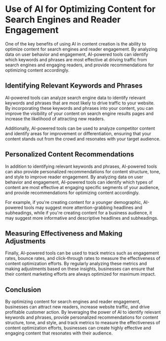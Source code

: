 Use of AI for Optimizing Content for Search Engines and Reader Engagement
=================================================================================================================================

One of the key benefits of using AI in content creation is the ability to optimize content for search engines and reader engagement. By analyzing data on user behavior and engagement, AI-powered tools can identify which keywords and phrases are most effective at driving traffic from search engines and engaging readers, and provide recommendations for optimizing content accordingly.

Identifying Relevant Keywords and Phrases
-----------------------------------------

AI-powered tools can analyze search engine data to identify relevant keywords and phrases that are most likely to drive traffic to your website. By incorporating these keywords and phrases into your content, you can improve the visibility of your content on search engine results pages and increase the likelihood of attracting new readers.

Additionally, AI-powered tools can be used to analyze competitor content and identify areas for improvement or differentiation, ensuring that your content stands out from the crowd and resonates with your target audience.

Personalized Content Recommendations
------------------------------------

In addition to identifying relevant keywords and phrases, AI-powered tools can also provide personalized recommendations for content structure, tone, and style to improve reader engagement. By analyzing data on user behavior and engagement, AI-powered tools can identify which types of content are most effective at engaging specific segments of your audience, and provide recommendations for optimizing content accordingly.

For example, if you're creating content for a younger demographic, AI-powered tools may suggest more attention-grabbing headlines and subheadings, while if you're creating content for a business audience, it may suggest more informative and descriptive headlines and subheadings.

Measuring Effectiveness and Making Adjustments
----------------------------------------------

Finally, AI-powered tools can be used to track metrics such as engagement rates, bounce rates, and click-through rates to measure the effectiveness of content optimization efforts. By regularly analyzing these metrics and making adjustments based on these insights, businesses can ensure that their content marketing efforts are always optimized for maximum impact.

Conclusion
----------

By optimizing content for search engines and reader engagement, businesses can attract new readers, increase website traffic, and drive profitable customer action. By leveraging the power of AI to identify relevant keywords and phrases, provide personalized recommendations for content structure, tone, and style, and track metrics to measure the effectiveness of content optimization efforts, businesses can create highly effective and engaging content that resonates with their audience.


